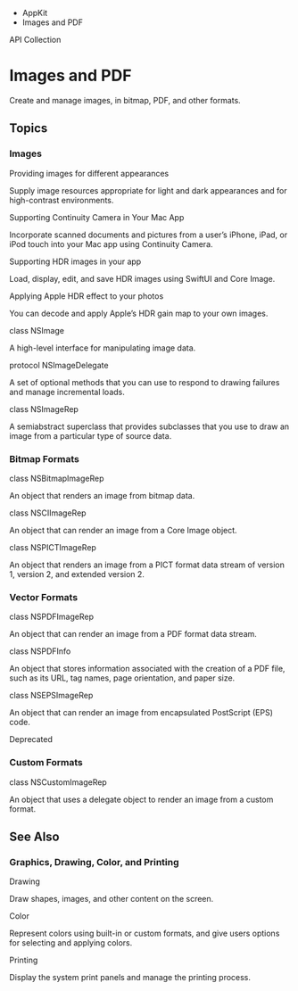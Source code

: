 

- AppKit
-  Images and PDF 

API Collection

# Images and PDF

Create and manage images, in bitmap, PDF, and other formats.

## Topics

### Images

Providing images for different appearances

Supply image resources appropriate for light and dark appearances and for high-contrast environments.

Supporting Continuity Camera in Your Mac App

Incorporate scanned documents and pictures from a user’s iPhone, iPad, or iPod touch into your Mac app using Continuity Camera.

Supporting HDR images in your app

​Load, display, edit, and save HDR images using SwiftUI and Core Image. ​

Applying Apple HDR effect to your photos

You can decode and apply Apple’s HDR gain map to your own images.

class NSImage

A high-level interface for manipulating image data.

protocol NSImageDelegate

A set of optional methods that you can use to respond to drawing failures and manage incremental loads.

class NSImageRep

A semiabstract superclass that provides subclasses that you use to draw an image from a particular type of source data.

### Bitmap Formats

class NSBitmapImageRep

An object that renders an image from bitmap data.

class NSCIImageRep

An object that can render an image from a Core Image object.

class NSPICTImageRep

An object that renders an image from a PICT format data stream of version 1, version 2, and extended version 2.

### Vector Formats

class NSPDFImageRep

An object that can render an image from a PDF format data stream.

class NSPDFInfo

An object that stores information associated with the creation of a PDF file, such as its URL, tag names, page orientation, and paper size.

class NSEPSImageRep

An object that can render an image from encapsulated PostScript (EPS) code.

Deprecated

### Custom Formats

class NSCustomImageRep

An object that uses a delegate object to render an image from a custom format.

## See Also

### Graphics, Drawing, Color, and Printing

Drawing

Draw shapes, images, and other content on the screen.

Color

Represent colors using built-in or custom formats, and give users options for selecting and applying colors.

Printing

Display the system print panels and manage the printing process.

